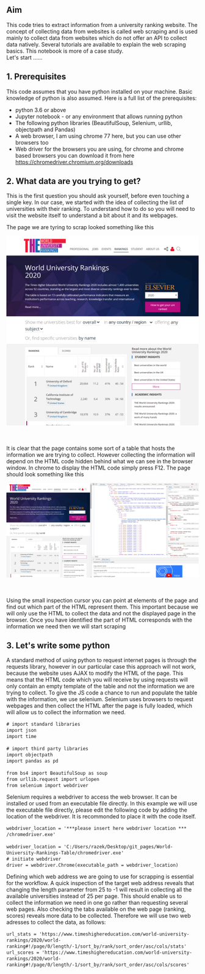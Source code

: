 ## Aim
This code tries to extract information from a university ranking website. The concept of collecting data from websites is called web scraping and is used mainly to collect data from websites which do not offer an API to collect data natively. 
Several tutorials are available to explain the web scraping basics. This notebook is more of a case study. <br />
Let's start ......  

## 1. Prerequisites
This code assumes that you have python installed on your machine.  Basic knowledge of python is also assumed. Here is a full list of the prerequisites: 
* python 3.6 or above
* Jupyter notebook - or any environment that allows running python
* The following python libraries (BeautifulSoup, Selenium, urllib, objectpath and Pandas) 
* A web browser, I am using chrome 77 here, but you can use other browsers too
* Web driver for the browsers you are using, for chrome and chrome based browsers you can download it from here https://chromedriver.chromium.org/downloads

## 2. What data are you trying to get? 
This is the first question you should ask yourself, before even touching a single key. In our case, we started with the idea of collecting the list of universities with their ranking. To understand how to do so you will need to visit the website itself to understand a bit about it and its webpages. <br/>

The page we are tyring to scrap looked something like this 

![title](img/basic_page_01.PNG)
<br/> <br/> <br/> 


It is clear that the page contains some sort of a table that hosts the information we are trying to collect. However collecting the information will depend on the HTML code hidden behind what we can see in the browser window. In chrome to display the HTML code simply press F12. The page should look something like this  

![title](img/page_code_02.PNG)
<br/> <br/> <br/> 


Using the small inspection cursor you can point at elements of the page and find out which part of the HTML represent them. This important because we will only use the HTML to collect the data and not the displayed page in the browser. Once you have identified the part of HTML corresponds with the information we need then we will start scraping 

## 3. Let's write some python 

A standard method of using python to request internet pages is through the requests library, however in our particular case this approach will not work, because the website uses AJAX to modify the HTML of the page. This means that the HTML code which you will receive by using requests will only contain an empty template of the table and not the information we are trying to collect. To give the JS code a chance to run and populate the table with the information, we use selenium. Selenium uses browsers to request webpages and then collect the HTML after the page is fully loaded, which will allow us to collect the information we need.

```
# import standard libraries
import json
import time

# import third party libraries
import objectpath
import pandas as pd

from bs4 import BeautifulSoup as soup
from urllib.request import urlopen 
from selenium import webdriver
```

Selenium requires a webdriver to access the web browser. It can be installed or used from an executable file directly. In this example we will use the executable file directly, please edit the following code by adding the location of the webdriver. It is recommonded to place it with the code itself.

```
webdriver_location = '***please insert here webdriver location *** /chromedriver.exe'

webdriver_location = 'C:/Users/razek/Desktop/git_pages/World-University-Rankings-Table/chromedriver.exe'
# initiate webdriver
driver = webdriver.Chrome(executable_path = webdriver_location)
```

Defining which web address we are going to use for scrapping is essential for the workflow. A quick inspection of the target web address reveals that changing the length parameter from 25 to -1 will result in collecting all the available universities instead of 25 per page. This should enable us to collect the information we need in one go rather than requesting several web pages. 
Also checking the tabs available on the web page (ranking, scores) reveals more data to be collected. Therefore we will use two web adresses to collect the data, as follows: 

```
url_stats = 'https://www.timeshighereducation.com/world-university-rankings/2020/world-ranking#!/page/0/length/-1/sort_by/rank/sort_order/asc/cols/stats'
url_scores = 'https://www.timeshighereducation.com/world-university-rankings/2020/world-ranking#!/page/0/length/-1/sort_by/rank/sort_order/asc/cols/scores'
```